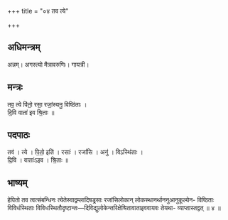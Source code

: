 +++
title = "०४ तव त्ये"

+++
## अधिमन्त्रम्
अन्नम्। अगस्त्यो मैत्रावरुणिः। गायत्री।

## मन्त्रः
तव॒ त्ये पि॑तो॒ रसा॒ रजां॒स्यनु॒ विष्ठि॑ताः ।  
दि॒वि वाता॑ इव श्रि॒ताः ॥

## पदपाठः
तव॑ । त्ये । पि॒तो॒ इति॑ । रसाः॑ । रजां॑सि । अनु॑ । विऽस्थि॑ताः ।  
दि॒वि । वाताः॑ऽइव । श्रि॒ताः ॥

## भाष्यम्
हेपितो तव त्वत्संबन्धिनः त्येतेस्वाद्वम्लादिषड्र्साः रजांसिलोकान् लोकस्थानर्थाननुआनुकूल्येन- विष्ठिताः विविधंस्थिताः विविधस्थितौदृष्टान्तः—दिविद्युलोकेन्तरिक्षेश्रितावाताइववायवः तेयथा- व्याप्तास्तद्वत् ॥ ४ ॥